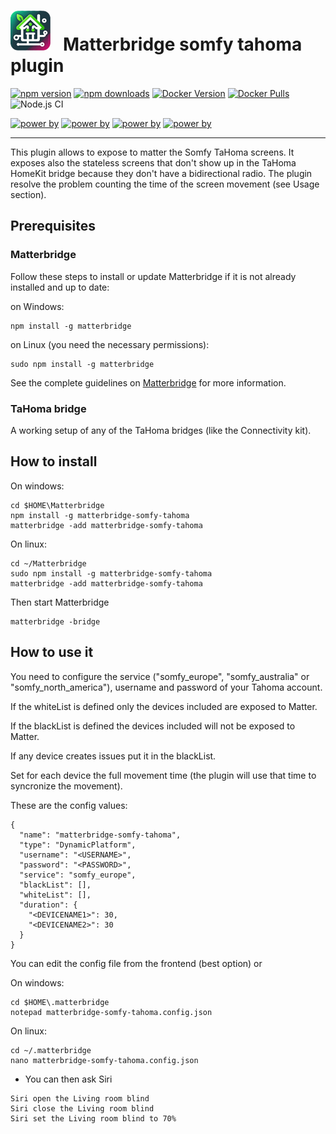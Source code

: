 # <img src="https://github.com/Luligu/matterbridge/blob/main/frontend/public/matterbridge%2064x64.png" alt="Matterbridge Logo" width="64px" height="64px">&nbsp;&nbsp;&nbsp;Matterbridge somfy tahoma plugin

[![npm version](https://img.shields.io/npm/v/matterbridge-somfy-tahoma.svg)](https://www.npmjs.com/package/matterbridge-somfy-tahoma)
[![npm downloads](https://img.shields.io/npm/dt/matterbridge-somfy-tahoma.svg)](https://www.npmjs.com/package/matterbridge-somfy-tahoma)
[![Docker Version](https://img.shields.io/docker/v/luligu/matterbridge?label=docker%20version&sort=semver)](https://hub.docker.com/r/luligu/matterbridge)
[![Docker Pulls](https://img.shields.io/docker/pulls/luligu/matterbridge.svg)](https://hub.docker.com/r/luligu/matterbridge)
![Node.js CI](https://github.com/Luligu/matterbridge-somfy-tahoma/actions/workflows/build%20matterbridge%20plugin.yml/badge.svg)

[![power by](https://img.shields.io/badge/powered%20by-matterbridge-blue)](https://www.npmjs.com/package/matterbridge)
[![power by](https://img.shields.io/badge/powered%20by-matter--history-blue)](https://www.npmjs.com/package/matter-history)
[![power by](https://img.shields.io/badge/powered%20by-node--ansi--logger-blue)](https://www.npmjs.com/package/node-ansi-logger)
[![power by](https://img.shields.io/badge/powered%20by-node--persist--manager-blue)](https://www.npmjs.com/package/node-persist-manager)

---

This plugin allows to expose to matter the Somfy TaHoma screens. 
It exposes also the stateless screens that don't show up in the TaHoma HomeKit bridge because they don't have a bidirectional radio. The plugin resolve the problem counting the time of the screen movement (see Usage section).

## Prerequisites

### Matterbridge

Follow these steps to install or update Matterbridge if it is not already installed and up to date:

on Windows:
```
npm install -g matterbridge
```

on Linux (you need the necessary permissions):
```
sudo npm install -g matterbridge
```

See the complete guidelines on [Matterbridge](https://github.com/Luligu/matterbridge/blob/main/README.md) for more information.

### TaHoma bridge

A working setup of any of the TaHoma bridges (like the Connectivity kit).

## How to install

On windows:
```
cd $HOME\Matterbridge
npm install -g matterbridge-somfy-tahoma
matterbridge -add matterbridge-somfy-tahoma
```

On linux:
```
cd ~/Matterbridge
sudo npm install -g matterbridge-somfy-tahoma
matterbridge -add matterbridge-somfy-tahoma
```

Then start Matterbridge
```
matterbridge -bridge
```

## How to use it

You need to configure the service ("somfy_europe", "somfy_australia" or "somfy_north_america"), username and password of your Tahoma account.

If the whiteList is defined only the devices included are exposed to Matter.

If the blackList is defined the devices included will not be exposed to Matter.

If any device creates issues put it in the blackList.

Set for each device the full movement time (the plugin will use that time to syncronize the movement).

These are the config values:

```
{
  "name": "matterbridge-somfy-tahoma",
  "type": "DynamicPlatform",
  "username": "<USERNAME>",
  "password": "<PASSWORD>",
  "service": "somfy_europe",
  "blackList": [],
  "whiteList": [],
  "duration": {
    "<DEVICENAME1>": 30,
    "<DEVICENAME2>": 30
  }
}
```

You can edit the config file from the frontend (best option) or

On windows:
```
cd $HOME\.matterbridge
notepad matterbridge-somfy-tahoma.config.json
```

On linux:
```
cd ~/.matterbridge
nano matterbridge-somfy-tahoma.config.json
```

- You can then ask Siri
```
Siri open the Living room blind
Siri close the Living room blind
Siri set the Living room blind to 70%
```
